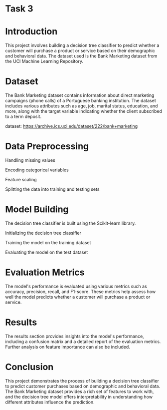 # Task 3

# Introduction
This project involves building a decision tree classifier to predict whether a customer will purchase a product or service based on their demographic and behavioral data. 
The dataset used is the Bank Marketing dataset from the UCI Machine Learning Repository.

# Dataset
The Bank Marketing dataset contains information about direct marketing campaigns (phone calls) of a Portuguese banking institution.
 The dataset includes various attributes such as age, job, marital status, education, and more, along with the target variable indicating whether the client subscribed to a term deposit.

 
 dataset: https://archive.ics.uci.edu/dataset/222/bank+marketing


# Data Preprocessing

Handling missing values


Encoding categorical variables


Feature scaling


Splitting the data into training and testing sets



# Model Building
The decision tree classifier is built using the Scikit-learn library.


Initializing the decision tree classifier


Training the model on the training dataset


Evaluating the model on the test dataset

# Evaluation Metrics
The model's performance is evaluated using various metrics such as accuracy, precision, recall, and F1-score. 
These metrics help assess how well the model predicts whether a customer will purchase a product or service.

# Results
The results section provides insights into the model's performance, including a confusion matrix and a detailed report of the evaluation metrics. 
Further analysis on feature importance can also be included.

# Conclusion
This project demonstrates the process of building a decision tree classifier to predict customer purchases based on demographic and behavioral data. 
The Bank Marketing dataset provides a rich set of features to work with, and the decision tree model offers interpretability in understanding how different attributes influence the prediction.

